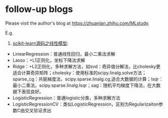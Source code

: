 # follow-up blogs
Please visit the author's blog at https://zhuanlan.zhihu.com/MLstudy.

E.g.

1. [scikit-learn源码之线性模型](https://zhuanlan.zhihu.com/p/55238718):
+ LinearRegression：普通线性回归，最小二乘法求解
+ Lasso：+L1正则化，坐标下降法求解
+ Ridge：+L2正则化，多种求解方法，如svd：奇异值分解法，比cholesky更适合计算奇异矩阵；cholesky：使用标准的scipy.linalg.solve方法；sparse_cg：共轭梯度法，scipy.sparse.linalg.cg,适合大数据的计算；lsqr：最小二乘法，scipy.sparse.linalg.lsqr；sag：随机平均梯度下降法，在大数据下表现良好。
+ LogisticRegression：普通logistic分类，多种求解方法
+ LogisticRegressionCV：类似LogisticRegression，区别为Regularizaiton参数C由交叉验证求出
